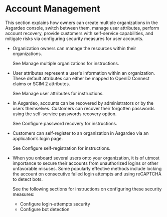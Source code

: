 # Account Management

This section explains how owners can create multiple organizations in the Asgardeo console, switch between them, manage user attributes, perform account recovery, provide customers with self-service capabilities, and mitigate risks via configuring security measures for user accounts. 

-   Organization owners can manage the resources within their organizations. 

    See <a :href="$withBase('/guides/your-asgardeo/manage-organizations/')">Manage multiple organizations</a> for instructions.

-   User attributes represent a user's information within an organization. These default attributes can either be mapped to OpenID Connect claims or SCIM 2 attributes. 

    See <a :href="$withBase('/guides/users/attributes/')">Manage user attributes</a> for instructions.

-   In Asgardeo, accounts can be recovered by administrators or by the users themselves. Customers can recover their forgotten passwords using the self-service passwords recovery option. 
    
    See <a :href="$withBase('/guides/user-accounts/password-recovery/')">Configure password recovery</a> for instructions.

-   Customers can self-register to an organization in Asgardeo via an application’s login page.
    
    See <a :href="$withBase('/guides/user-accounts/configure-self-registration/')">Configure self-registration</a> for instructions.

-   When you onboard several users onto your organization, it is of utmost importance to secure their accounts from unauthorized logins or other unfavorable misuses. Some popularly effective methods include locking the account on consecutive failed login attempts and using reCAPTCHA to detect bots. 

    See the following sections for instructions on configuring these security measures: 

    - <a :href="$withBase('/guides/user-accounts/account-security/login-attempts-security/')">Configure login-attempts security</a>
    - <a :href="$withBase('/guides/user-accounts/account-security/bot-detection/')">Configure bot detection</a>